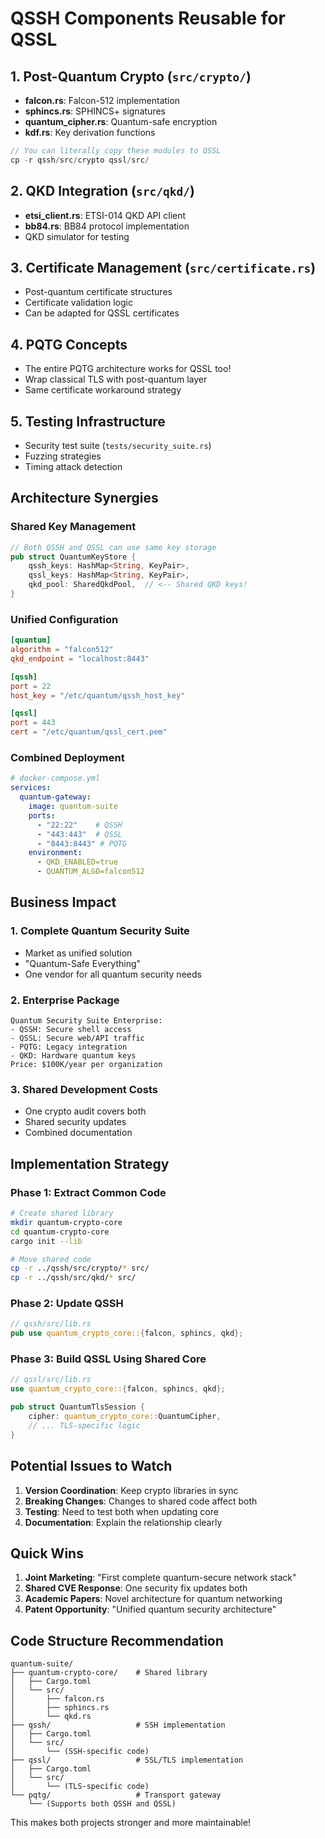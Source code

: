 # QSSH Components Reusable for QSSL

## 1. Post-Quantum Crypto (`src/crypto/`)
- **falcon.rs**: Falcon-512 implementation
- **sphincs.rs**: SPHINCS+ signatures
- **quantum_cipher.rs**: Quantum-safe encryption
- **kdf.rs**: Key derivation functions

```rust
// You can literally copy these modules to QSSL
cp -r qssh/src/crypto qssl/src/
```

## 2. QKD Integration (`src/qkd/`)
- **etsi_client.rs**: ETSI-014 QKD API client
- **bb84.rs**: BB84 protocol implementation
- QKD simulator for testing

## 3. Certificate Management (`src/certificate.rs`)
- Post-quantum certificate structures
- Certificate validation logic
- Can be adapted for QSSL certificates

## 4. PQTG Concepts
- The entire PQTG architecture works for QSSL too!
- Wrap classical TLS with post-quantum layer
- Same certificate workaround strategy

## 5. Testing Infrastructure
- Security test suite (`tests/security_suite.rs`)
- Fuzzing strategies
- Timing attack detection

## Architecture Synergies

### Shared Key Management
```rust
// Both QSSH and QSSL can use same key storage
pub struct QuantumKeyStore {
    qssh_keys: HashMap<String, KeyPair>,
    qssl_keys: HashMap<String, KeyPair>,
    qkd_pool: SharedQkdPool,  // <-- Shared QKD keys!
}
```

### Unified Configuration
```toml
[quantum]
algorithm = "falcon512"
qkd_endpoint = "localhost:8443"

[qssh]
port = 22
host_key = "/etc/quantum/qssh_host_key"

[qssl]
port = 443
cert = "/etc/quantum/qssl_cert.pem"
```

### Combined Deployment
```yaml
# docker-compose.yml
services:
  quantum-gateway:
    image: quantum-suite
    ports:
      - "22:22"    # QSSH
      - "443:443"  # QSSL
      - "8443:8443" # PQTG
    environment:
      - QKD_ENABLED=true
      - QUANTUM_ALGO=falcon512
```

## Business Impact

### 1. **Complete Quantum Security Suite**
- Market as unified solution
- "Quantum-Safe Everything"
- One vendor for all quantum security needs

### 2. **Enterprise Package**
```
Quantum Security Suite Enterprise:
- QSSH: Secure shell access
- QSSL: Secure web/API traffic
- PQTG: Legacy integration
- QKD: Hardware quantum keys
Price: $100K/year per organization
```

### 3. **Shared Development Costs**
- One crypto audit covers both
- Shared security updates
- Combined documentation

## Implementation Strategy

### Phase 1: Extract Common Code
```bash
# Create shared library
mkdir quantum-crypto-core
cd quantum-crypto-core
cargo init --lib

# Move shared code
cp -r ../qssh/src/crypto/* src/
cp -r ../qssh/src/qkd/* src/
```

### Phase 2: Update QSSH
```rust
// qssh/src/lib.rs
pub use quantum_crypto_core::{falcon, sphincs, qkd};
```

### Phase 3: Build QSSL Using Shared Core
```rust
// qssl/src/lib.rs
use quantum_crypto_core::{falcon, sphincs, qkd};

pub struct QuantumTlsSession {
    cipher: quantum_crypto_core::QuantumCipher,
    // ... TLS-specific logic
}
```

## Potential Issues to Watch

1. **Version Coordination**: Keep crypto libraries in sync
2. **Breaking Changes**: Changes to shared code affect both
3. **Testing**: Need to test both when updating core
4. **Documentation**: Explain the relationship clearly

## Quick Wins

1. **Joint Marketing**: "First complete quantum-secure network stack"
2. **Shared CVE Response**: One security fix updates both
3. **Academic Papers**: Novel architecture for quantum networking
4. **Patent Opportunity**: "Unified quantum security architecture"

## Code Structure Recommendation

```
quantum-suite/
├── quantum-crypto-core/    # Shared library
│   ├── Cargo.toml
│   └── src/
│       ├── falcon.rs
│       ├── sphincs.rs
│       └── qkd.rs
├── qssh/                   # SSH implementation
│   ├── Cargo.toml
│   └── src/
│       └── (SSH-specific code)
├── qssl/                   # SSL/TLS implementation
│   ├── Cargo.toml
│   └── src/
│       └── (TLS-specific code)
└── pqtg/                   # Transport gateway
    └── (Supports both QSSH and QSSL)
```

This makes both projects stronger and more maintainable!
